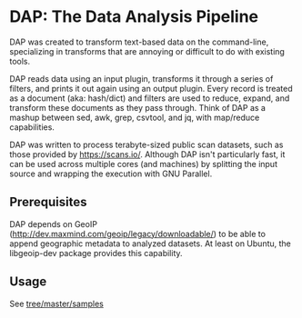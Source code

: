 # DAP: The Data Analysis Pipeline

DAP was created to transform text-based data on the command-line, specializing in transforms that are annoying or difficult to do with existing tools.

DAP reads data using an input plugin, transforms it through a series of filters, and prints it out again using an output plugin. Every record is treated as a document (aka: hash/dict) and filters are used to reduce, expand, and transform these documents as they pass through. Think of DAP as a mashup between sed, awk, grep, csvtool, and jq, with map/reduce capabilities.

DAP was written to process terabyte-sized public scan datasets, such as those provided by https://scans.io/. Although DAP isn't particularly fast, it can be used across multiple cores (and machines) by splitting the input source and wrapping the execution with GNU Parallel.

## Prerequisites

DAP depends on GeoIP (http://dev.maxmind.com/geoip/legacy/downloadable/) to be able to append geographic metadata to analyzed datasets.  At least on Ubuntu, the libgeoip-dev package provides this capability.

## Usage

See [tree/master/samples](/tree/master/samples)
